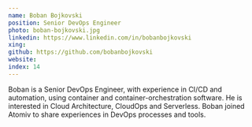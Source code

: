 ```yaml
---
name: Boban Bojkovski
position: Senior DevOps Engineer
photo: boban-bojkovski.jpg
linkedin: https://www.linkedin.com/in/bobanbojkovski
xing: 
github: https://github.com/bobanbojkovski
website: 
index: 14
---
```

Boban is a Senior DevOps Engineer, with experience in CI/CD and automation, using container and container-orchestration software. He is interested in Cloud Architecture, CloudOps and Serverless. Boban joined Atomiv to share experiences in DevOps processes and tools.